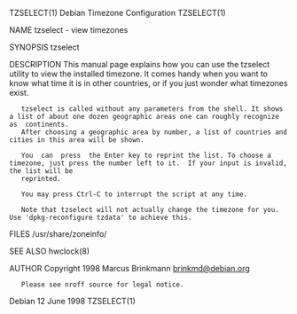 TZSELECT(1)							 Debian Timezone Configuration							   TZSELECT(1)

NAME
       tzselect - view timezones

SYNOPSIS
       tzselect

DESCRIPTION
       This  manual page explains how you can use the tzselect utility to view the installed timezone. It comes handy when you want to know what time it is in
       other countries, or if you just wonder what timezones exist.

       tzselect is called without any parameters from the shell. It shows a list of about one dozen geographic areas one can roughly recognize as  continents.
       After choosing a geographic area by number, a list of countries and cities in this area will be shown.

       You  can	 press	the Enter key to reprint the list. To choose a timezone, just press the number left to it.  If your input is invalid, the list will be
       reprinted.

       You may press Ctrl-C to interrupt the script at any time.

       Note that tzselect will not actually change the timezone for you. Use 'dpkg-reconfigure tzdata' to achieve this.

FILES
       /usr/share/zoneinfo/

SEE ALSO
       hwclock(8)

AUTHOR
       Copyright 1998 Marcus Brinkmann <brinkmd@debian.org>

       Please see nroff source for legal notice.

Debian									 12 June 1998								   TZSELECT(1)

